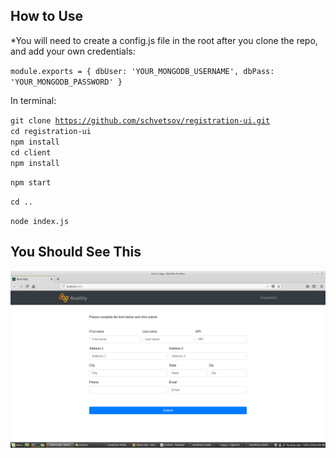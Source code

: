 ## How to Use

*You will need to create a config.js file in the root after you clone the repo, and add your own credentials:

<code>module.exports = {
    dbUser: 'YOUR_MONGODB_USERNAME',
    dbPass: 'YOUR_MONGODB_PASSWORD'
}</code>

In terminal:

<code>git clone https://github.com/schvetsov/registration-ui.git</code><br>
<code>cd registration-ui</code><br>
<code>npm install</code><br>
<code>cd client</code><br>
<code>npm install</code>

<code>npm start</code>

<code>cd ..</code>

<code>node index.js</code>

## You Should See This

![Screenshot](screenshot1.png)